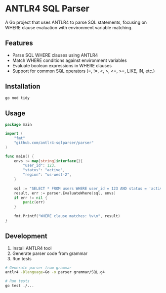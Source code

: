 # ANTLR4 SQL Parser

A Go project that uses ANTLR4 to parse SQL statements, focusing on WHERE clause evaluation with environment variable matching.

## Features

- Parse SQL WHERE clauses using ANTLR4
- Match WHERE conditions against environment variables
- Evaluate boolean expressions in WHERE clauses
- Support for common SQL operators (=, !=, <, >, <=, >=, LIKE, IN, etc.)

## Installation

```bash
go mod tidy
```

## Usage

```go
package main

import (
    "fmt"
    "github.com/antlr4-sqlparser/parser"
)

func main() {
    envs := map[string]interface{}{
        "user_id": 123,
        "status": "active",
        "region": "us-west-2",
    }
    
    sql := "SELECT * FROM users WHERE user_id = 123 AND status = 'active'"
    result, err := parser.EvaluateWhere(sql, envs)
    if err != nil {
        panic(err)
    }
    
    fmt.Printf("WHERE clause matches: %v\n", result)
}
```

## Development

1. Install ANTLR4 tool
2. Generate parser code from grammar
3. Run tests

```bash
# Generate parser from grammar
antlr4 -Dlanguage=Go -o parser grammar/SQL.g4

# Run tests
go test ./...
```
